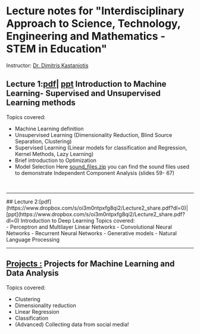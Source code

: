 # Lecture notes for "Interdisciplinary Approach to Science, Technology, Engineering and Mathematics - STEM in Education"

Instructor: [Dr. Dimitris Kastaniotis](http://www.upcv.upatras.gr/personal/kastaniotis/)
<br />

## Lecture 1:[pdf](https://www.dropbox.com/s/m5rueklu5qctlfh/Lecture1_share.pdf?dl=0)| [ppt](https://www.dropbox.com/s/quqx7r0h5ddtivu/Lecture1_share.pptx?dl=0)  Introduction to Machine Learning- Supervised and Unsupervised Learning methods
Topics covered: <br/>
- Machine Learning definition
- Unsupervised Learning (Dimensionality Reduction, Blind Source Separation, Clustering)
- Supervised Learning (Linear models for classification and Regression, Kernel Methods, Lazy Learning)
- Brief introduction to Optimization
- Model Selection
Here [sound_files.zip](https://www.dropbox.com/s/r4en0fc3yun9fo8/sound_files.zip?dl=0) you can find the sound files used to demonstrate Independent Component Analysis (slides 59- 67) 
<br />
<hr>
## Lecture 2:[pdf](https://www.dropbox.com/s/oi3m0ntpxfg8qi2/Lecture2_share.pdf?dl=0)| [ppt](https://www.dropbox.com/s/oi3m0ntpxfg8qi2/Lecture2_share.pdf?dl=0) Introduction to Deep Learning
Topics covered: <br/>
- Perceptron and Multilayer Linear Networks
- Convolutional Neural Networks
- Recurrent Neural Networks
- Generative models
- Natural Language Processing
<hr>

## [Projects :](https://www.dropbox.com/s/0x94kp4uh5x4aw7/Projects_share.pdf?dl=0) Projects for Machine Learning and Data Analysis
Topics covered: <br/>
- Clustering
- Dimensionality reduction
- Linear Regression
- Classification
- (Advanced) Collecting data from social media!





